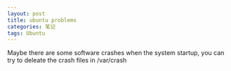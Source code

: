 ```yaml
---
layout: post
title: ubuntu problems
categories: 笔记
tags: Ubuntu 
---
```



Maybe there are some software crashes when the system startup, you can try to deleate the crash files in /var/crash 

